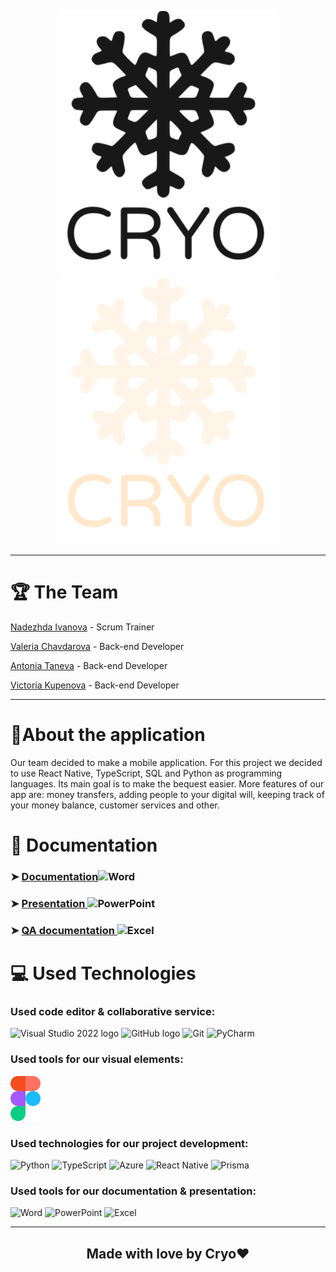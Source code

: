 <p align = "center">
  <img src="https://github.com/ATTaneva21/Cryo/blob/main/documentation/images/dark_logo.svg#gh-dark-mode-only" height="425" wight = "300" text-align="center">
  <img src="https://github.com/ATTaneva21/Cryo/blob/main/documentation/images/light_logo.svg#gh-light-mode-only" height="425" wight = "300" text-align="center">
</p>

<hr>

# 🏆 The Team

<p><a href="https://github.com/NTIvanova21">Nadezhda Ivanova</a> - Scrum Trainer</p>
<p><a href="https://github.com/VDChavdarova21">Valeria Chavdarova</a> - Back-end Developer</p>
<p><a href="https://github.com/ATTaneva21">Antonia Taneva</a> - Back-end Developer</p>
<p><a href="https://github.com/VGKupenova21 ">Victoria Kupenova</a> - Back-end Developer</p>

<hr>


# 📖About the application

<p> Our team decided to make a mobile application. For this project we decided to use React Native, TypeScript, SQL and Python as programming languages. Its main goal is to make the bequest easier. More features of our app are: money transfers, adding people to your digital will, keeping track of your money balance, customer services and other.

# 📄 Documentation
### ➤ <a href="#">Documentation</a><img src="https://cdn.worldvectorlogo.com/logos/word-1.svg" alt="Word" width="30" height="20"/> 
### ➤ <a href="#">Presentation </a><img src="https://cdn.worldvectorlogo.com/logos/powerpoint-2.svg" alt="PowerPoint" width="30" height="20"/>
### ➤ <a href="#">QA documentation </a><img src="https://cdn.worldvectorlogo.com/logos/excel-4.svg" alt="Excel" width="30" height="20"/>



# 💻 Used Technologies
### Used code editor & collaborative service: 
<p align="left">
  <p>
    <img src="https://cdn.worldvectorlogo.com/logos/visual-studio-code-1-1.svg" alt="Visual Studio 2022 logo" width=48px>
    <img src="https://cdn.worldvectorlogo.com/logos/github-icon-2.svg" alt="GitHub logo" width=48px>
    <img src="https://cdn.worldvectorlogo.com/logos/git-bash.svg" alt="Git" width=48px>
    <img src="https://cdn.worldvectorlogo.com/logos/pycharmedu-icon.svg" alt="PyCharm" width=48px>
  </p>
</p>

### Used tools for our visual elements:
<p align="left">
    <img src="https://github.com/ATTaneva21/Cryo/blob/main/documentation/images/figma_logo.svg" alt="Figma logo" width=48px/>
</p>


### Used technologies for our project development:
<p align="left">
    <p>
    <img src="https://cdn.worldvectorlogo.com/logos/python-5.svg" alt="Python" width=48px>
    <img src="https://cdn.worldvectorlogo.com/logos/typescript.svg" alt="TypeScript" width=48px>
    <img src="https://cdn.worldvectorlogo.com/logos/azure-2.svg" alt="Azure" width=48px>
    <img src="https://cdn.worldvectorlogo.com/logos/react-native-1.svg" alt="React Native" width=48px>
    <img src="https://cdn.worldvectorlogo.com/logos/prisma-3.svg" alt="Prisma" width=48px>
    </p>
</p>


### Used tools for our documentation & presentation:
<p align="left">
    <p>
    <img src="https://cdn.worldvectorlogo.com/logos/word-1.svg" alt="Word" width=48px>
    <img src="https://cdn.worldvectorlogo.com/logos/powerpoint-2.svg" alt="PowerPoint" width=48px>
    <img src="https://cdn.worldvectorlogo.com/logos/excel-4.svg" alt="Excel" width=48px>
    </p>
</p>

<hr>

## <p align="center">Made with love by Cryo❤️</p></h2>
